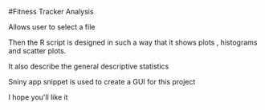 #Fitness Tracker Analysis 

Allows user to select a file

Then the R script is designed in such a way that it shows plots , histograms and scatter plots.

It also describe the general descriptive statistics

Sniny app snippet is used to create a GUI for this project


I hope you'll like it
